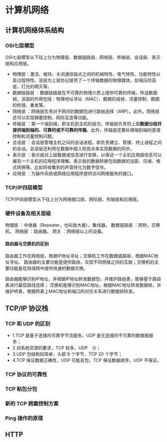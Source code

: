 # 计算机网络

## 计算机网络体系结构

### OSI七层模型

OSI七层模型从下往上分为物理层、数据链路层、网络层、传输层、会话层、表示层和应用层。

* 物理层：激活、维持、关闭通信端点之间的机械特性、电气特性、功能特性以及过程特性。该层为上层协议提供了一个传输数据的物理媒体。如电压的高低，灯光的明灭等。
* 数据链路层 ：数据链路层在不可靠的物理介质上提供可靠的传输，传送数据帧。该层的作用包括：物理地址寻址（MAC）、数据的成帧、流量控制、数据的检错、重发等。
* 网络层 ：网络层负责对子网间的数据包进行路由选择（ARP）。此外，网络层还可以实现拥塞控制、网际互连等功能。
* 传输层 ：第一个端到端，即主机到主机的层次。传输层负责将上层**数据分段并提供端到端的、可靠的或不可靠的传输**。此外，传输层还要处理端到端的差错控制和流量控制问题。
* 会话层 ：会话层管理主机之间的会话进程，即负责建立、管理、终止进程之间的会话。会话层还利用在数据中插入校验点来实现数据的同步。
* 表示层 ：表示层对上层数据或信息进行变换，以保证一个主机应用层信息可以被另一个主机的应用程序理解。表示层的数据转换包括数据的加密、压缩、格式转换等。比如将收集到的声音转化为数字信号。
* 应用层 ：为操作系统或网络应用程序提供访问网络服务的接口。

### TCP/IP四层模型

TCP/IP四层模型从下往上分为网络接口层、网际层、传输层和应用层。

### 硬件设备及相关层级

物理层 ：中继器（Repeater，也叫放大器），集线器。
数据链路层 ：网桥，交换机。
网络层 ：路由器。
网关 ：网络层以上的设备。

#### 路由器与交换机的区别

路由器工作在网络层，根据IP地址寻址；交换机工作在数据链路层，根据MAC地址寻址。
路由器的主要功能是提供路由，实现不同网络之间的互联；交换机的主要功能是在局域网中提供快速的数据交换。

路由器能够识别IP地址，并根据IP地址转发数据包，并维护路由表，能够基于路由表进行最佳路线选择；
交换机能够识别MAC地址，根据MAC地址转发数据帧，并维护桥表，根据桥表上MAC地址和端口的对应关系进行数据帧转发。

## TCP/IP 协议栈
### TCP 和 UDP 的区别

* 1.TCP 是基于连接的可靠字节流服务，UDP 是无连接的不可靠的数据报服务；
* 2.对系统资源的要求，TCP 较多，UDP　少；
* 3.UDP 包结构较简单，头部 8 个字节，TCP 20 个字节；
* 4.TCP 保证数据正确性，UDP 可能丢包，TCP 保证数据顺序，UDP 不保证。


### TCP 协议的可靠性
### TCP 粘包分包
### 新的 TCP 拥塞控制方案

### Ping 操作的原理

## HTTP
